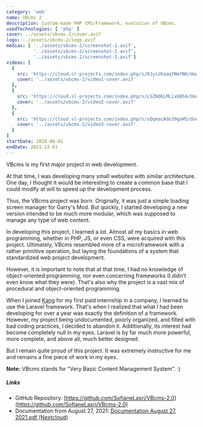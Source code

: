 ```yaml
---
category: 'web'
name: VBcms 2
description: Custom-made PHP CMS/Framework, evolution of VBcms.
usedTechnologies: [ 'php' ]
cover: ../assets/vbcms-2/cover.avif
logo: ../assets/vbcms-2/logo.avif
medias: [ '../assets/vbcms-2/screenshot-1.avif',
          '../assets/vbcms-2/screenshot-2.avif',
          '../assets/vbcms-2/screenshot-3.avif']
videos: [
  {
    src: 'https://cloud.sl-projects.com/index.php/s/RJyizKaaqYNmfNK/download',
    cover: '../assets/vbcms-2/video1-cover.avif'
  },
  {
    src: 'https://cloud.sl-projects.com/index.php/s/L5ZNd6LMLix6BSA/download',
    cover: '../assets/vbcms-2/video2-cover.avif'
  },
  {
    src: 'https://cloud.sl-projects.com/index.php/s/sQqmacAdo39goH5/download',
    cover: '../assets/vbcms-2/video3-cover.avif'
  }
]
startDate: 2020-08-01
endDate: 2021-12-01
---
```


VBcms is my first major project in web development.

At that time, I was developing many small websites with similar architecture. One day, I thought it would be interesting to create a common base that I could modify at will to speed up the development process.

Thus, the VBcms project was born. Originally, it was just a simple loading screen manager for Garry's Mod. But quickly, I started developing a new version intended to be much more modular, which was supposed to manage any type of web content.

In developing this project, I learned a lot. Almost all my basics in web programming, whether in PHP, JS, or even CSS, were acquired with this project. Ultimately, VBcms resembled more of a microframework with a rather primitive operation, but laying the foundations of a system that standardized web project development.

However, it is important to note that at that time, I had no knowledge of object-oriented programming, nor even concerning frameworks (I didn't even know what they were). That's also why the project is a vast mix of procedural and object-oriented programming.

When I joined [Kang](https://kang.fr) for my first paid internship in a company, I learned to use the Laravel framework. That's when I realized that what I had been developing for over a year was exactly the definition of a framework. However, my project being undocumented, poorly organized, and filled with bad coding practices, I decided to abandon it. Additionally, its interest had become completely null in my eyes. Laravel is by far much more powerful, more complete, and above all, much better designed.

But I remain quite proud of this project. It was extremely instructive for me and remains a fine piece of work in my eyes.

**Note:** VBcms stands for "Very Basic Content Management System". :)

##### Links

- GitHub Repository: [https://github.com/SofianeLasri/VBcms-2.0](https://github.com/SofianeLasri/VBcms-2.0)
- Documentation from August 27, 2021: [Documentation August 27, 2021.pdf (Nextcloud)](https://cloud.sl-projects.com/index.php/s/zNZz4Wdfbrc7Sdw)